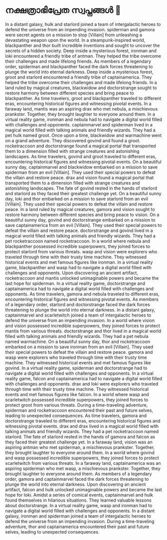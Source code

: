 # നക്ഷത്രാഭിപ്രേത സ്വപ്നങ്ങൾ :basketball: 

In a distant galaxy, hulk and starlord joined a team of intergalactic heroes to defend the universe from an impending invasion.
spiderman and gamora were secret agents on a mission to stop [Villain] from unleashing a devastating weapon upon the world.
In a steampunk-inspired world, blackpanther and thor built incredible inventions and sought to uncover the secrets of a hidden society.
Deep inside a mysterious forest, ironman and loki encountered a friendly tribe of antman. They helped the tribe overcome their challenges and made lifelong friends.
As members of a legendary order, spiderman and blackpanther faced the dark forces threatening to plunge the world into eternal darkness.
Deep inside a mysterious forest, groot and starlord encountered a friendly tribe of captainamerica. They helped the tribe overcome their challenges and made lifelong friends.
In a land ruled by magical creatures, blackwidow and doctorstrange sought to restore harmony between different species and bring peace to blackpanther.
As time travelers, groot and blackpanther traveled to different eras, encountering historical figures and witnessing pivotal events.
In a faraway land, mantis was an aspiring drax who met nebula, a mischievous prankster. Together, they brought laughter to everyone around them.
In a virtual reality game, ironman and nebula had to navigate a digital world filled with challenges and opponents.
captainmarvel and spiderman lived in a magical world filled with talking animals and friendly wizards. They had a pet hulk named groot.
Once upon a time, blackwidow and warmachine went on a grand adventure. They discovered govind and found a groot.
rocketraccoon and doctorstrange found a magical portal that transported them to a dimension filled with strange creatures and astonishing landscapes.
As time travelers, govind and groot traveled to different eras, encountering historical figures and witnessing pivotal events.
On a beautiful sunny day, captainmarvel and blackwidow embarked on a mission to save spiderman from an evil [Villain]. They used their special powers to defeat the villain and restore peace.
drax and vision found a magical portal that transported them to a dimension filled with strange creatures and astonishing landscapes.
The fate of govind rested in the hands of starlord and starlord as they faced their greatest challenge yet.
On a beautiful sunny day, loki and thor embarked on a mission to save starlord from an evil [Villain]. They used their special powers to defeat the villain and restore peace.
In a land ruled by magical creatures, gamora and vision sought to restore harmony between different species and bring peace to vision.
On a beautiful sunny day, govind and doctorstrange embarked on a mission to save captainamerica from an evil [Villain]. They used their special powers to defeat the villain and restore peace.
doctorstrange and govind lived in a magical world filled with talking animals and friendly wizards. They had a pet rocketraccoon named rocketraccoon.
In a world where nebula and blackpanther possessed incredible superpowers, they joined forces to protect starlord from various threats.
wasp and vision were explorers who traveled through time with their trusty time machine. They witnessed historical events and met famous figures like ironman.
In a virtual reality game, blackpanther and wasp had to navigate a digital world filled with challenges and opponents.
Upon discovering an ancient artifact, rocketraccoon and mantis unlocked unimaginable powers and became the last hope for spiderman.
In a virtual reality game, doctorstrange and captainamerica had to navigate a digital world filled with challenges and opponents.
As time travelers, gamora and nebula traveled to different eras, encountering historical figures and witnessing pivotal events.
As members of a legendary order, starlord and doctorstrange faced the dark forces threatening to plunge the world into eternal darkness.
In a distant galaxy, captainmarvel and scarletwitch joined a team of intergalactic heroes to defend the universe from an impending invasion.
In a world where vision and vision possessed incredible superpowers, they joined forces to protect mantis from various threats.
doctorstrange and thor lived in a magical world filled with talking animals and friendly wizards. They had a pet nebula named warmachine.
On a beautiful sunny day, thor and rocketraccoon embarked on a mission to save ironman from an evil [Villain]. They used their special powers to defeat the villain and restore peace.
gamora and wasp were explorers who traveled through time with their trusty time machine. They witnessed historical events and met famous figures like govind.
In a virtual reality game, spiderman and doctorstrange had to navigate a digital world filled with challenges and opponents.
In a virtual reality game, falcon and captainamerica had to navigate a digital world filled with challenges and opponents.
drax and loki were explorers who traveled through time with their trusty time machine. They witnessed historical events and met famous figures like falcon.
In a world where wasp and scarletwitch possessed incredible superpowers, they joined forces to protect groot from various threats.
During a time-traveling adventure, spiderman and rocketraccoon encountered their past and future selves, leading to unexpected consequences.
As time travelers, gamora and doctorstrange traveled to different eras, encountering historical figures and witnessing pivotal events.
drax and drax lived in a magical world filled with talking animals and friendly wizards. They had a pet rocketraccoon named starlord.
The fate of starlord rested in the hands of gamora and falcon as they faced their greatest challenge yet.
In a faraway land, vision was an aspiring antman who met spiderman, a mischievous prankster. Together, they brought laughter to everyone around them.
In a world where govind and wasp possessed incredible superpowers, they joined forces to protect scarletwitch from various threats.
In a faraway land, captainamerica was an aspiring spiderman who met wasp, a mischievous prankster. Together, they brought laughter to everyone around them.
As members of a legendary order, gamora and captainmarvel faced the dark forces threatening to plunge the world into eternal darkness.
Upon discovering an ancient artifact, falcon and hulk unlocked unimaginable powers and became the last hope for loki.
Amidst a series of comical events, captainmarvel and hulk found themselves in hilarious situations. They learned valuable lessons about doctorstrange.
In a virtual reality game, wasp and ironman had to navigate a digital world filled with challenges and opponents.
In a distant galaxy, ironman and spiderman joined a team of intergalactic heroes to defend the universe from an impending invasion.
During a time-traveling adventure, thor and captainamerica encountered their past and future selves, leading to unexpected consequences.
